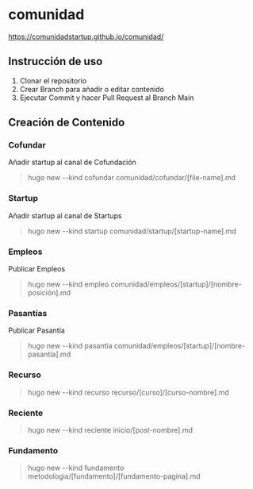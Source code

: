 # comunidad

https://comunidadstartup.github.io/comunidad/

## Instrucción de uso

1. Clonar el repositorio
2. Crear Branch para añadir o editar contenido
3. Ejecutar Commit y hacer Pull Request al Branch Main

## Creación de Contenido

### Cofundar

Añadir startup al canal de Cofundación

> hugo new --kind cofundar comunidad/cofundar/[file-name].md
  
### Startup
  
Añadir startup al canal de Startups
  
> hugo new --kind startup comunidad/startup/[startup-name].md
  
### Empleos
  
Publicar Empleos
  
> hugo new --kind empleo comunidad/empleos/[startup]/[nombre-posición].md
  
### Pasantías
  
Publicar Pasantía
  
> hugo new --kind pasantia comunidad/empleos/[startup]/[nombre-pasantía].md
  
### Recurso
  
> hugo new --kind recurso recurso/[curso]/[curso-nombre].md
  
### Reciente
  
> hugo new --kind reciente inicio/[post-nombre].md
  
### Fundamento
  
> hugo new --kind fundamento metodologia/[fundamento]/[fundamento-pagina].md
